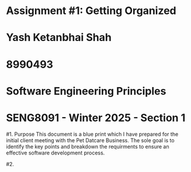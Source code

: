 # Assignment #1: Getting Organized

# Yash Ketanbhai Shah
# 8990493
# Software Engineering Principles
# SENG8091 - Winter 2025 - Section 1

#1. Purpose
This document is a blue print which I have prepared for the initial client meeting with the Pet Datcare Business. The sole goal is to identify the key points and breakdown the requirments to ensure an effective software development process.

#2. 
